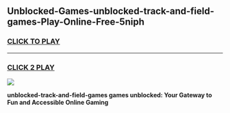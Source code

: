 
## Unblocked-Games-unblocked-track-and-field-games-Play-Online-Free-5niph
<h3>
<a href="https://premium76.site?title=unblocked-track-and-field-games&ref=26A">CLICK TO PLAY</a></h3>
<hr>

<h3>
<a href="https://premium76.site?title=unblocked-track-and-field-games&ref=26A">CLICK 2 PLAY</a>
  
</h3>

<a href="https://premium76.site?title=unblocked-track-and-field-games&ref=26A"><img src="https://clearcache.store/games.png"></a>


**unblocked-track-and-field-games games unblocked: Your Gateway to Fun and Accessible Online Gaming**

